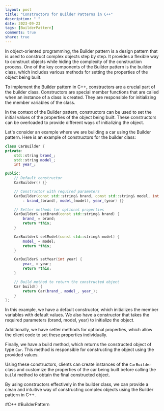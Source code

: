 ```yaml
---
layout: post
title: "Constructors for Builder Patterns in C++"
description: " "
date: 2023-09-23
tags: [BuilderPattern]
comments: true
share: true
---
```


In object-oriented programming, the Builder pattern is a design pattern that is used to construct complex objects step by step. It provides a flexible way to construct objects while hiding the complexity of the construction process. One of the key components of the Builder pattern is the builder class, which includes various methods for setting the properties of the object being built.

To implement the Builder pattern in C++, constructors are a crucial part of the builder class. Constructors are special member functions that are called when an instance of a class is created. They are responsible for initializing the member variables of the class.

In the context of the Builder pattern, constructors can be used to set the initial values of the properties of the object being built. These constructors can be overloaded to provide different ways of initializing the object.

Let's consider an example where we are building a car using the Builder pattern. Here is an example of constructors for the builder class:

```cpp
class CarBuilder {
private:
    std::string brand_;
    std::string model_;
    int year_;

public:
    // Default constructor
    CarBuilder() {}

    // Constructor with required parameters
    CarBuilder(const std::string& brand, const std::string& model, int year)
        : brand_(brand), model_(model), year_(year) {}

    // Setter methods for optional properties
    CarBuilder& setBrand(const std::string& brand) {
        brand_ = brand;
        return *this;
    }

    CarBuilder& setModel(const std::string& model) {
        model_ = model;
        return *this;
    }

    CarBuilder& setYear(int year) {
        year_ = year;
        return *this;
    }

    // Build method to return the constructed object
    Car build() {
        return Car(brand_, model_, year_);
    }
};
```

In this example, we have a default constructor, which initializes the member variables with default values. We also have a constructor that takes the required parameters (brand, model, year) to initialize the object.

Additionally, we have setter methods for optional properties, which allow the client code to set these properties individually.

Finally, we have a build method, which returns the constructed object of type `Car`. This method is responsible for constructing the object using the provided values.

Using these constructors, clients can create instances of the `CarBuilder` class and customize the properties of the car being built before calling the `build` method to obtain the final constructed object.

By using constructors effectively in the builder class, we can provide a clean and intuitive way of constructing complex objects using the Builder pattern in C++.

#C++ #BuilderPattern